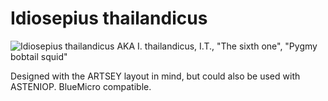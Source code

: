 # Idiosepius thailandicus
![Idiosepius thailandicus](/Images/idiosepius_thailandicus_choc.png)
AKA I. thailandicus, I.T., "The sixth one", "Pygmy bobtail squid"

Designed with the ARTSEY layout in mind, but could also be used with ASTENIOP.
BlueMicro compatible.